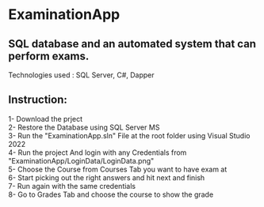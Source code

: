 # ExaminationApp
 ## SQL database and an automated system that can perform exams.  

Technologies used : SQL Server, C#, Dapper  

## Instruction:   
1- Download the prject  
2- Restore the Database using SQL Server MS  
3- Run the "ExaminationApp.sln" File at the root folder using Visual Studio 2022  
4- Run the project And login with any Credentials from "ExaminationApp/LoginData/LoginData.png"  
5- Choose the Course from Courses Tab you want to have exam at  
6- Start picking out the right answers and hit next and finish  
7- Run again with the same credentials  
8- Go to Grades Tab and choose the course to show the grade  
